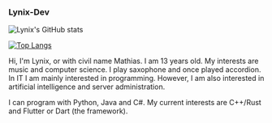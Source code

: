 ### Lynix-Dev

![Lynix's GitHub stats](https://github-readme-stats.vercel.app/api?username=Lynix152&show_icons=true&theme=radical)

[![Top Langs](https://github-readme-stats.vercel.app/api/top-langs/?username=Lynix152/compact)](https://github.com/anuraghazra/github-readme-stats)

Hi, I'm Lynix, or with civil name Mathias. I am 13 years old. My interests are music and computer science. 
I play saxophone and once played accordion. In IT I am mainly interested in programming. 
However, I am also interested in artificial intelligence and server administration. 

I can program with Python, Java and C#. My current interests are C++/Rust and Flutter or Dart (the framework). 
